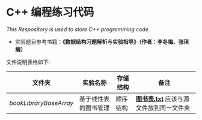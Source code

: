 # C++ 编程练习代码
*This Respository is used to store C++ programming code.*

* 实验题目参考书籍：**《数据结构习题解析与实验指导》（作者：李冬梅、张琪编）** 




文件说明表格如下:

文件夹|实验名称|存储结构|备注
---------------|---------------|---------------|---------------
*bookLibraryBaseArray*|基于线性表的图书管理|顺序结构|[**图书表.txt**](https://github.com/Longtainbin/CppExercise/blob/master/bookLibraryBaseArray/%E5%9B%BE%E4%B9%A6%E8%A1%A8.txt) 应该与源文件放到同一文件夹



